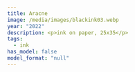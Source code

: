 ```yaml
---
title: Aracne
image: /media/images/blackink03.webp
year: "2022"
description: <p>ink on paper, 25x35</p>
tags:
  - ink
has_model: false
model_format: "null"
---
```

